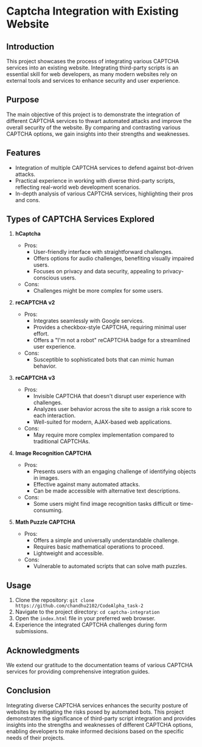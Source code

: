 # Captcha Integration with Existing Website

## Introduction
This project showcases the process of integrating various CAPTCHA services into an existing website. Integrating third-party scripts is an essential skill for web developers, as many modern websites rely on external tools and services to enhance security and user experience.

## Purpose
The main objective of this project is to demonstrate the integration of different CAPTCHA services to thwart automated attacks and improve the overall security of the website. By comparing and contrasting various CAPTCHA options, we gain insights into their strengths and weaknesses.

## Features
- Integration of multiple CAPTCHA services to defend against bot-driven attacks.
- Practical experience in working with diverse third-party scripts, reflecting real-world web development scenarios.
- In-depth analysis of various CAPTCHA services, highlighting their pros and cons.

## Types of CAPTCHA Services Explored
1. **hCaptcha**
   - Pros:
     - User-friendly interface with straightforward challenges.
     - Offers options for audio challenges, benefiting visually impaired users.
     - Focuses on privacy and data security, appealing to privacy-conscious users.
   - Cons:
     - Challenges might be more complex for some users.

2. **reCAPTCHA v2**
   - Pros:
     - Integrates seamlessly with Google services.
     - Provides a checkbox-style CAPTCHA, requiring minimal user effort.
     - Offers a "I'm not a robot" reCAPTCHA badge for a streamlined user experience.
   - Cons:
     - Susceptible to sophisticated bots that can mimic human behavior.

3. **reCAPTCHA v3**
   - Pros:
     - Invisible CAPTCHA that doesn't disrupt user experience with challenges.
     - Analyzes user behavior across the site to assign a risk score to each interaction.
     - Well-suited for modern, AJAX-based web applications.
   - Cons:
     - May require more complex implementation compared to traditional CAPTCHAs.

4. **Image Recognition CAPTCHA**
   - Pros:
     - Presents users with an engaging challenge of identifying objects in images.
     - Effective against many automated attacks.
     - Can be made accessible with alternative text descriptions.
   - Cons:
     - Some users might find image recognition tasks difficult or time-consuming.

5. **Math Puzzle CAPTCHA**
   - Pros:
     - Offers a simple and universally understandable challenge.
     - Requires basic mathematical operations to proceed.
     - Lightweight and accessible.
   - Cons:
     - Vulnerable to automated scripts that can solve math puzzles.

## Usage
1. Clone the repository: `git clone https://github.com/chandhu2102/CodeAlpha_task-2`
2. Navigate to the project directory: `cd captcha-integration`
3. Open the `index.html` file in your preferred web browser.
4. Experience the integrated CAPTCHA challenges during form submissions.

## Acknowledgments
We extend our gratitude to the documentation teams of various CAPTCHA services for providing comprehensive integration guides.

## Conclusion
Integrating diverse CAPTCHA services enhances the security posture of websites by mitigating the risks posed by automated bots. This project demonstrates the significance of third-party script integration and provides insights into the strengths and weaknesses of different CAPTCHA options, enabling developers to make informed decisions based on the specific needs of their projects.
